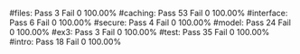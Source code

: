 #files:
	Pass 3 Fail 0 100.00%
#caching:
	Pass 53 Fail 0 100.00%
#interface:
	Pass 6 Fail 0 100.00%
#secure:
	Pass 4 Fail 0 100.00%
#model:
	Pass 24 Fail 0 100.00%
#ex3:
	Pass 3 Fail 0 100.00%
#test:
	Pass 35 Fail 0 100.00%
#intro:
	Pass 18 Fail 0 100.00%
